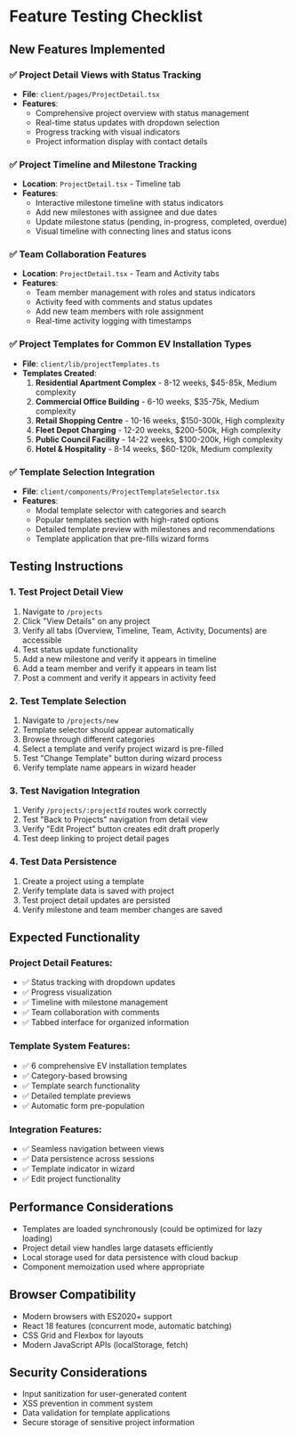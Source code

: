 # Feature Testing Checklist

## New Features Implemented

### ✅ Project Detail Views with Status Tracking

- **File**: `client/pages/ProjectDetail.tsx`
- **Features**:
  - Comprehensive project overview with status management
  - Real-time status updates with dropdown selection
  - Progress tracking with visual indicators
  - Project information display with contact details

### ✅ Project Timeline and Milestone Tracking

- **Location**: `ProjectDetail.tsx` - Timeline tab
- **Features**:
  - Interactive milestone timeline with status indicators
  - Add new milestones with assignee and due dates
  - Update milestone status (pending, in-progress, completed, overdue)
  - Visual timeline with connecting lines and status icons

### ✅ Team Collaboration Features

- **Location**: `ProjectDetail.tsx` - Team and Activity tabs
- **Features**:
  - Team member management with roles and status indicators
  - Activity feed with comments and status updates
  - Add new team members with role assignment
  - Real-time activity logging with timestamps

### ✅ Project Templates for Common EV Installation Types

- **File**: `client/lib/projectTemplates.ts`
- **Templates Created**:
  1. **Residential Apartment Complex** - 8-12 weeks, $45-85k, Medium complexity
  2. **Commercial Office Building** - 6-10 weeks, $35-75k, Medium complexity
  3. **Retail Shopping Centre** - 10-16 weeks, $150-300k, High complexity
  4. **Fleet Depot Charging** - 12-20 weeks, $200-500k, High complexity
  5. **Public Council Facility** - 14-22 weeks, $100-200k, High complexity
  6. **Hotel & Hospitality** - 8-14 weeks, $60-120k, Medium complexity

### ✅ Template Selection Integration

- **File**: `client/components/ProjectTemplateSelector.tsx`
- **Features**:
  - Modal template selector with categories and search
  - Popular templates section with high-rated options
  - Detailed template preview with milestones and recommendations
  - Template application that pre-fills wizard forms

## Testing Instructions

### 1. Test Project Detail View

1. Navigate to `/projects`
2. Click "View Details" on any project
3. Verify all tabs (Overview, Timeline, Team, Activity, Documents) are accessible
4. Test status update functionality
5. Add a new milestone and verify it appears in timeline
6. Add a team member and verify it appears in team list
7. Post a comment and verify it appears in activity feed

### 2. Test Template Selection

1. Navigate to `/projects/new`
2. Template selector should appear automatically
3. Browse through different categories
4. Select a template and verify project wizard is pre-filled
5. Test "Change Template" button during wizard process
6. Verify template name appears in wizard header

### 3. Test Navigation Integration

1. Verify `/projects/:projectId` routes work correctly
2. Test "Back to Projects" navigation from detail view
3. Verify "Edit Project" button creates edit draft properly
4. Test deep linking to project detail pages

### 4. Test Data Persistence

1. Create a project using a template
2. Verify template data is saved with project
3. Test project detail updates are persisted
4. Verify milestone and team member changes are saved

## Expected Functionality

### Project Detail Features:

- ✅ Status tracking with dropdown updates
- ✅ Progress visualization
- ✅ Timeline with milestone management
- ✅ Team collaboration with comments
- ✅ Tabbed interface for organized information

### Template System Features:

- ✅ 6 comprehensive EV installation templates
- ✅ Category-based browsing
- ✅ Template search functionality
- ✅ Detailed template previews
- ✅ Automatic form pre-population

### Integration Features:

- ✅ Seamless navigation between views
- ✅ Data persistence across sessions
- ✅ Template indicator in wizard
- ✅ Edit project functionality

## Performance Considerations

- Templates are loaded synchronously (could be optimized for lazy loading)
- Project detail view handles large datasets efficiently
- Local storage used for data persistence with cloud backup
- Component memoization used where appropriate

## Browser Compatibility

- Modern browsers with ES2020+ support
- React 18 features (concurrent mode, automatic batching)
- CSS Grid and Flexbox for layouts
- Modern JavaScript APIs (localStorage, fetch)

## Security Considerations

- Input sanitization for user-generated content
- XSS prevention in comment system
- Data validation for template applications
- Secure storage of sensitive project information
